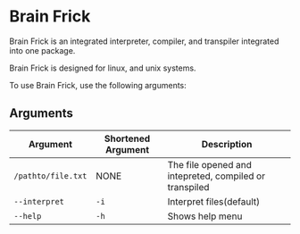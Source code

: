 # Brain Frick

Brain Frick is an integrated interpreter, compiler, and transpiler integrated into one package.

Brain Frick is designed for linux, and unix systems.

To use Brain Frick, use the following arguments:

## Arguments

| Argument                    | Shortened Argument    | Description                                            |
| --------------------------- | --------------------- | ------------------------------------------------------ |
| `/pathto/file.txt`          | NONE                  | The file opened and intepreted, compiled or transpiled |
| `--interpret`               | `-i`                  | Interpret files(default)                                 |                             |
| `--help`                    | `-h`                  | Shows help menu                                        |
